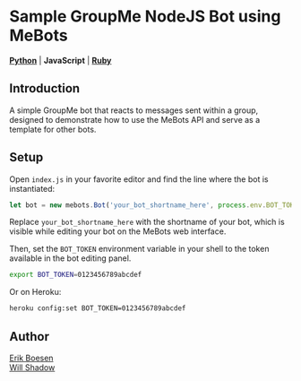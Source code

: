 # Sample GroupMe NodeJS Bot using MeBots
[**Python**](https://github.com/ErikBoesen/mebots-example-python) | **JavaScript** | [**Ruby**](https://github.com/ErikBoesen/mebots-example-ruby)

## Introduction

A simple GroupMe bot that reacts to messages sent within a group, designed to demonstrate how to use the MeBots API and serve as a template for other bots.


## Setup
Open `index.js` in your favorite editor and find the line where the bot is instantiated:
```js
let bot = new mebots.Bot('your_bot_shortname_here', process.env.BOT_TOKEN;
```
Replace `your_bot_shortname_here` with the shortname of your bot, which is visible while editing your bot on the MeBots web interface.

Then, set the `BOT_TOKEN` environment variable in your shell to the token available in the bot editing panel.
```sh
export BOT_TOKEN=0123456789abcdef
```
Or on Heroku:
```sh
heroku config:set BOT_TOKEN=0123456789abcdef
```

## Author
[Erik Boesen](https://github.com/ErikBoesen)	
[Will Shadow](https://github.com/thewilloftheshadow)
